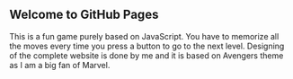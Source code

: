 ## Welcome to GitHub Pages
This is a fun game purely based on JavaScript. You have to memorize all the moves every time you press a button to go to the next level. Designing of the complete website is done by me and it is based on Avengers theme as I am a big fan of Marvel.
